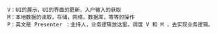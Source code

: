 
    V：UI的展示，UI的界面的更新，入户输入的获取
    M：本地数据的读取，存储，网络，数据库，等等的操作
    P：英文是 Presenter ：主持人，业务逻辑放这里，调度 V 和 M ，去实现业务逻辑。